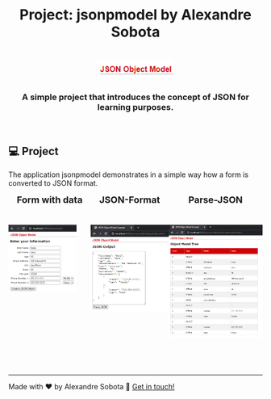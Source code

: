 <h1 align="center">
    Project: jsonpmodel by Alexandre Sobota
    <h1 align="center">
    <img alt="imagem-jsonpmodel-logo" title="Imagem jsonpmodel" src="../../../.github/jsonpmodel-logo.png" width="150px" />
    </h1>
    <h3 align="center">A simple project that introduces the concept of JSON for learning purposes.</h3>
</h1>

<br>

## 💻 Project

The application jsonpmodel demonstrates in a simple way how a form is converted to JSON format.

<div style="display: flex">
  <div align="center">
    <strong style="font-size: 18px">Form with data</strong>
    <h1 align="center" style="margin-right: 28px">
      <img alt="form-with-data" title="Form-With-Data" src="../../../.github/jsonpmodel-information.png" width="480px" />
    </h1>
  </div>

  <div align="center">
    <strong style="font-size: 18px">JSON-Format</strong>
    <h1 align="center">
      <img alt="form-converted to-JSON-format" title="JSON-Format" src="../../../.github/jsonpmodel-output.png" width="480px" />
    </h1>
  </div>

  <div align="center">
    <strong style="font-size: 18px">Parse-JSON</strong>
    <h1 align="center">
      <img alt="parse-JSON" title="Parse-JSON" src="../../../.github/jsonpmodel-parse-tree.png" width="580px" />
    </h1>
  </div>
</div>


<br>
<br>

---

Made with ♥ by Alexandre Sobota :wave: [Get in touch!](https://www.linkedin.com/in/alexandre-sobota)